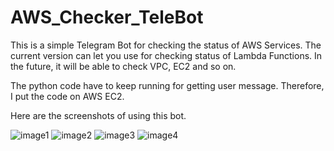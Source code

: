 # AWS_Checker_TeleBot
This is a simple Telegram Bot for checking the status of AWS Services. The current version can let you use for checking status of Lambda Functions. In the future, it will be able to check VPC, EC2 and so on.



The python code have to keep running for getting user message. Therefore, I put the code on AWS EC2.

Here are the screenshots of using this bot.

![image1](IMG_1281.jpg)
![image2](IMG_1282.PNG)
![image3](IMG_1285.JPG)
![image4](IMG_1286.JPG)